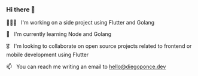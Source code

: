 ### Hi there 👋


👨🏻‍💻 &nbsp; I'm working on a side project using Flutter and Golang

🌱 &nbsp; I'm currently learning Node and Golang

🎖 &nbsp; I'm looking to collaborate on open source projects related to frontend or mobile development using Flutter

📫 &nbsp; You can reach me writing an email to hello@diegoponce.dev
